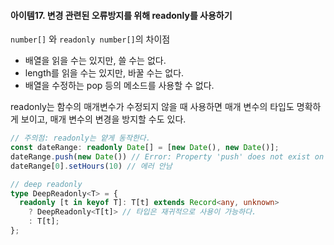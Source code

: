 #### 아이템17. 변경 관련된 오류방지를 위해 readonly를 사용하기

`number[]` 와 `readonly number[]`의 차이점
* 배열을 읽을 수는 있지만, 쓸 수는 없다.
* length를 읽을 수는 있지만, 바꿀 수는 없다.
* 배열을 수정하는 pop 등의 메소드를 사용할 수 없다.

readonly는 함수의 매개변수가 수정되지 않을 때 사용하면 매개 변수의 타입도 명확하게 보이고, 매개 변수의 변경을 방지할 수도 있다.

```typescript
// 주의점: readonly는 얕게 동작한다.
const dateRange: readonly Date[] = [new Date(), new Date()];
dateRange.push(new Date()) // Error: Property 'push' does not exist on type 'readonly Date[]'.
dateRange[0].setHours(10) // 에러 안남

// deep readonly
type DeepReadonly<T> = {
  readonly [t in keyof T]: T[t] extends Record<any, unknown>
    ? DeepReadonly<T[t]> // 타입은 재귀적으로 사용이 가능하다.
    : T[t];
};
```

